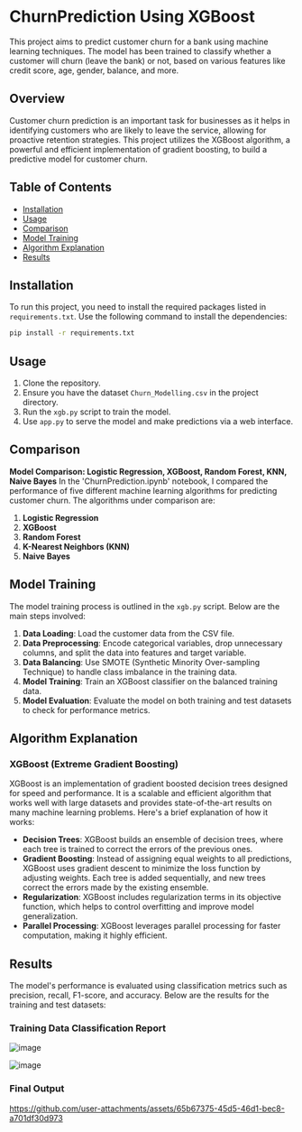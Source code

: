 # ChurnPrediction Using XGBoost

This project aims to predict customer churn for a bank using machine learning techniques. The model has been trained to classify whether a customer will churn (leave the bank) or not, based on various features like credit score, age, gender, balance, and more.

## Overview

Customer churn prediction is an important task for businesses as it helps in identifying customers who are likely to leave the service, allowing for proactive retention strategies. This project utilizes the XGBoost algorithm, a powerful and efficient implementation of gradient boosting, to build a predictive model for customer churn.

## Table of Contents
- [Installation](#installation)
- [Usage](#usage)
- [Comparison](#comparison)
- [Model Training](#model-training)
- [Algorithm Explanation](#algorithm-explanation)
- [Results](#results)

## Installation

To run this project, you need to install the required packages listed in `requirements.txt`. Use the following command to install the dependencies:

```bash
pip install -r requirements.txt
```

## Usage

1. Clone the repository.
2. Ensure you have the dataset `Churn_Modelling.csv` in the project directory.
3. Run the `xgb.py` script to train the model.
4. Use `app.py` to serve the model and make predictions via a web interface.


## Comparison

**Model Comparison: Logistic Regression, XGBoost, Random Forest, KNN, Naive Bayes**
In the 'ChurnPrediction.ipynb' notebook, I compared the performance of five different machine learning algorithms for predicting customer churn. The algorithms under comparison are:

1. **Logistic Regression**
2. **XGBoost**
3. **Random Forest**
4. **K-Nearest Neighbors (KNN)**
5. **Naive Bayes**


## Model Training

The model training process is outlined in the `xgb.py` script. Below are the main steps involved:

1. **Data Loading**: Load the customer data from the CSV file.
2. **Data Preprocessing**: Encode categorical variables, drop unnecessary columns, and split the data into features and target variable.
3. **Data Balancing**: Use SMOTE (Synthetic Minority Over-sampling Technique) to handle class imbalance in the training data.
4. **Model Training**: Train an XGBoost classifier on the balanced training data.
5. **Model Evaluation**: Evaluate the model on both training and test datasets to check for performance metrics.

## Algorithm Explanation

### XGBoost (Extreme Gradient Boosting)

XGBoost is an implementation of gradient boosted decision trees designed for speed and performance. It is a scalable and efficient algorithm that works well with large datasets and provides state-of-the-art results on many machine learning problems. Here's a brief explanation of how it works:

- **Decision Trees**: XGBoost builds an ensemble of decision trees, where each tree is trained to correct the errors of the previous ones.
- **Gradient Boosting**: Instead of assigning equal weights to all predictions, XGBoost uses gradient descent to minimize the loss function by adjusting weights. Each tree is added sequentially, and new trees correct the errors made by the existing ensemble.
- **Regularization**: XGBoost includes regularization terms in its objective function, which helps to control overfitting and improve model generalization.
- **Parallel Processing**: XGBoost leverages parallel processing for faster computation, making it highly efficient.

## Results

The model's performance is evaluated using classification metrics such as precision, recall, F1-score, and accuracy. Below are the results for the training and test datasets:

### Training Data Classification Report

![image](https://github.com/user-attachments/assets/c9e6438f-063b-4514-8eba-6108c6e29ddd)


![image](https://github.com/user-attachments/assets/59d4ddc1-a995-4f79-aa3d-5899614de08a)


### Final Output

https://github.com/user-attachments/assets/65b67375-45d5-46d1-bec8-a701df30d973



